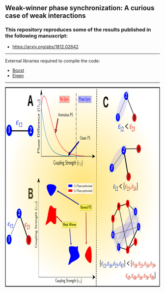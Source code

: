 ## Weak-winner phase synchronization: A curious case of weak interactions
### This repository reproduces some of the results published in the following manuscript:
* https://arxiv.org/abs/1812.02642

---
External libraries required to compile the code:
* [Boost](https://www.boost.org)
* [Eigen](https://eigen.tuxfamily.org/index.php?title=Main_Page)
---

<img src="WW_Schematic.png" alt="drawing" width="750" height="650"/>
